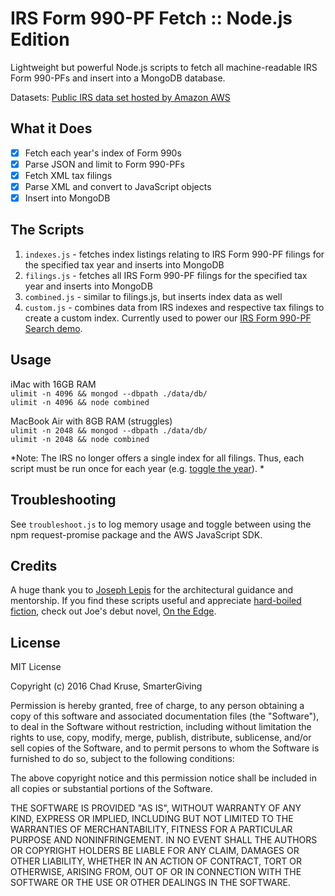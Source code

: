 # IRS Form 990-PF Fetch :: Node.js Edition
Lightweight but powerful Node.js scripts to fetch all machine-readable IRS Form 990-PFs and insert into a MongoDB database. 

Datasets: [Public IRS data set hosted by Amazon AWS](https://aws.amazon.com/public-data-sets/irs-990/)  

## What it Does  

- [x] Fetch each year's index of Form 990s  
- [x] Parse JSON and limit to Form 990-PFs  
- [x] Fetch XML tax filings  
- [x] Parse XML and convert to JavaScript objects  
- [x] Insert into MongoDB  

## The Scripts  

 1. `indexes.js` - fetches index listings relating to IRS Form 990-PF filings for the specified tax year and inserts into MongoDB   
 2. `filings.js` - fetches all IRS Form 990-PF filings for the specified tax year and inserts into MongoDB 
 3. `combined.js` - similar to filings.js, but inserts index data as well 
 3. `custom.js` - combines data from IRS indexes and respective tax filings to create a custom index. Currently used to power our [IRS Form 990-PF Search demo](https://smartergiving.org/irs-990-search/).  

## Usage



iMac with 16GB RAM  
`ulimit -n 4096 && mongod --dbpath ./data/db/`  
`ulimit -n 4096 && node combined`  

MacBook Air with 8GB RAM (struggles)  
`ulimit -n 2048 && mongod --dbpath ./data/db/`  
`ulimit -n 2048 && node combined`  

*Note: The IRS no longer offers a single index for all filings. Thus, each script must be run once for each year (e.g. [toggle the year](https://github.com/smartergiving/irs-nodejs-fetch/blob/master/combined.js#L9)). *

## Troubleshooting

See `troubleshoot.js` to log memory usage and toggle between using the npm request-promise package and the AWS JavaScript SDK.

## Credits  

A huge thank you to [Joseph Lepis](https://www.linkedin.com/in/joseph-lepis-2700934) for the architectural guidance and mentorship. If you find these scripts useful and appreciate [hard-boiled fiction](https://en.wikipedia.org/wiki/Hardboiled), check out Joe's debut novel, [On the Edge](https://www.amazon.com/Edge-J-B-Christopher-ebook/dp/B00GWTXZ64/). 

## License  

MIT License

Copyright (c) 2016 Chad Kruse, SmarterGiving

Permission is hereby granted, free of charge, to any person obtaining a copy
of this software and associated documentation files (the "Software"), to deal
in the Software without restriction, including without limitation the rights
to use, copy, modify, merge, publish, distribute, sublicense, and/or sell
copies of the Software, and to permit persons to whom the Software is
furnished to do so, subject to the following conditions:

The above copyright notice and this permission notice shall be included in all
copies or substantial portions of the Software.

THE SOFTWARE IS PROVIDED "AS IS", WITHOUT WARRANTY OF ANY KIND, EXPRESS OR
IMPLIED, INCLUDING BUT NOT LIMITED TO THE WARRANTIES OF MERCHANTABILITY,
FITNESS FOR A PARTICULAR PURPOSE AND NONINFRINGEMENT. IN NO EVENT SHALL THE
AUTHORS OR COPYRIGHT HOLDERS BE LIABLE FOR ANY CLAIM, DAMAGES OR OTHER
LIABILITY, WHETHER IN AN ACTION OF CONTRACT, TORT OR OTHERWISE, ARISING FROM,
OUT OF OR IN CONNECTION WITH THE SOFTWARE OR THE USE OR OTHER DEALINGS IN THE
SOFTWARE.
 
